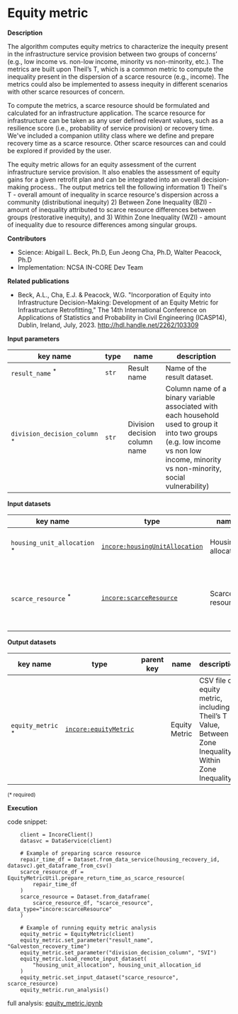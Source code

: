 # Equity metric

**Description**

The algorithm computes equity metrics to characterize the inequity present in the infrastructure service provision
between two groups of concerns’ (e.g., low income vs. non-low income, minority vs non-minority, etc.). The metrics are
built upon Theil’s T, which is a common metric to compute the inequality present in the dispersion of a scarce
resource (e.g., income). The metrics could also be implemented to assess inequity in different scenarios with other
scarce resources of concern.

To compute the metrics, a scarce resource should be formulated and calculated for an infrastructure application. The
scarce resource for infrastructure can be taken as any user defined relevant values, such as a resilience score (i.e.,
probability of service provision) or recovery time. We've included a companion utility class where we define and
prepare recovery time as a scarce resource. Other scarce resources can and could be explored if provided by the user.

The equity metric allows for an equity assessment of the current infrastructure service provision. It also enables the
assessment of equity gains for a given retrofit plan and can be integrated into an overall decision-making process..
The output metrics tell the following information 1) Theil's T - overall amount of inequality in scarce resource's
dispersion across a community (distributional inequity)  2) Between Zone Inequality (BZI) - amount of inequality
attributed to scarce resource differences between groups (restorative inequity), and 3) Within Zone Inequality (WZI) -
amount of inequality due to resource differences among singular groups.

**Contributors**

- Science: Abigail L. Beck, Ph.D, Eun Jeong Cha, Ph.D, Walter Peacock, Ph.D
- Implementation: NCSA IN-CORE Dev Team

**Related publications**

- Beck, A.L., Cha, E.J. & Peacock, W.G. "Incorporation of Equity into Infrastructure Decision-Making: Development of an
  Equity Metric for Infrastructure Retrofitting," The 14th International Conference on Applications of Statistics and
  Probability in Civil Engineering (ICASP14), Dublin, Ireland, July, 2023. http://hdl.handle.net/2262/103309

**Input parameters**

 key name                                | type  | name                          | description                                                                                                                                                                          
-----------------------------------------|-------|-------------------------------|--------------------------------------------------------------------------------------------------------------------------------------------------------------------------------------
 `result_name` <sup>*</sup>              | `str` | Result name                   | Name of the result dataset.                                                                                                                                                          
 `division_decision_column` <sup>*</sup> | `str` | Division decision column name | Column name of a binary variable associated with each household used to group it into two groups (e.g. low income vs non low income, minority vs non-minority, social vulnerability) 

**Input datasets**

 key name                               | type                                                                                                                | name               | description                                                            
----------------------------------------|---------------------------------------------------------------------------------------------------------------------|--------------------|------------------------------------------------------------------------
 `housing_unit_allocation` <sup>*</sup> | [`incore:housingUnitAllocation`](https://tools.in-core.org/semantics/api/types/incore:housingUnitAllocation) | Housing allocation | A housing unit allocation dataset.
 `scarce_resource` <sup>*</sup>         | [`incore:scarceResource`](https://tools.in-core.org/semantics/api/types/incore:scarceResource)               | Scarce resource    | Scarce resource dataset e.g. probability of service, return time, etc.

**Output datasets**

 key name                     | type                                                                                              | parent key | name          | description                                                                                           
------------------------------|---------------------------------------------------------------------------------------------------|------------|---------------|-------------------------------------------------------------------------------------------------------
 `equity_metric` <sup>*</sup> | [`incore:equityMetric`](https://tools.in-core.org/semantics/api/types/incore:equityMetric) |            | Equity Metric | CSV file of equity metric, including Theil’s T Value, Between Zone Inequality, Within Zone Inequality

<small>(* required)</small>

**Execution**

code snippet:

```
    client = IncoreClient()
    datasvc = DataService(client)

    # Example of preparing scarce resource
    repair_time_df = Dataset.from_data_service(housing_recovery_id, datasvc).get_dataframe_from_csv()
    scarce_resource_df = EquityMetricUtil.prepare_return_time_as_scarce_resource(
        repair_time_df
    )
    scarce_resource = Dataset.from_dataframe(
        scarce_resource_df, "scarce_resource", data_type="incore:scarceResource"
    )
    
    # Example of running equity metric analysis
    equity_metric = EquityMetric(client)
    equity_metric.set_parameter("result_name", "Galveston_recovery_time")
    equity_metric.set_parameter("division_decision_column", "SVI")
    equity_metric.load_remote_input_dataset(
        "housing_unit_allocation", housing_unit_allocation_id
    )
    equity_metric.set_input_dataset("scarce_resource", scarce_resource)
    equity_metric.run_analysis()
```

full analysis: [equity_metric.ipynb](https://github.com/IN-CORE/incore-docs/blob/main/notebooks/equity_metric.ipynb)
